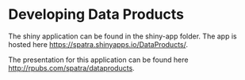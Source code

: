 Developing Data Products
========================================================
The shiny application can be found in the shiny-app folder. The app is hosted here https://spatra.shinyapps.io/DataProducts/.

The presentation for this application can be found here http://rpubs.com/spatra/dataproducts.